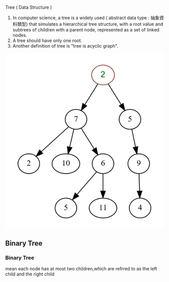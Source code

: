 Tree ( Data Structure )

1. In computer science, a tree is a widely used ( abstract data type  : 抽象資料類型) that simulates a hierarchical tree structure, with a root value and subtrees of children with a parent node, represented as a set of linked nodes.
2. A tree should have only one root.
3. Another definition of tree is "tree is acyclic graph".

![1713844368037](images/Tree/1713844368037.png)


## Binary Tree

### Binary Tree 

mean each node has at most two children,which are refrred to as the left child and the right child
